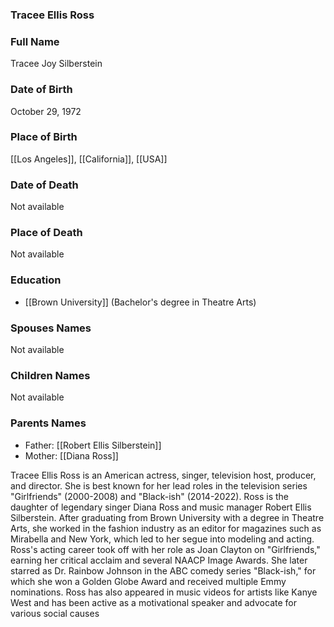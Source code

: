 ### Tracee Ellis Ross

### Full Name

Tracee Joy Silberstein

### Date of Birth

October 29, 1972

### Place of Birth

[[Los Angeles]], [[California]], [[USA]]

### Date of Death

Not available

### Place of Death

Not available

### Education

- [[Brown University]] (Bachelor's degree in Theatre Arts)

### Spouses Names

Not available

### Children Names

Not available

### Parents Names

- Father: [[Robert Ellis Silberstein]]
- Mother: [[Diana Ross]]

Tracee Ellis Ross is an American actress, singer, television host, producer, and director. She is best known for her lead roles in the television series "Girlfriends" (2000-2008) and "Black-ish" (2014-2022). Ross is the daughter of legendary singer Diana Ross and music manager Robert Ellis Silberstein. After graduating from Brown University with a degree in Theatre Arts, she worked in the fashion industry as an editor for magazines such as Mirabella and New York, which led to her segue into modeling and acting. Ross's acting career took off with her role as Joan Clayton on "Girlfriends," earning her critical acclaim and several NAACP Image Awards. She later starred as Dr. Rainbow Johnson in the ABC comedy series "Black-ish," for which she won a Golden Globe Award and received multiple Emmy nominations. Ross has also appeared in music videos for artists like Kanye West and has been active as a motivational speaker and advocate for various social causes